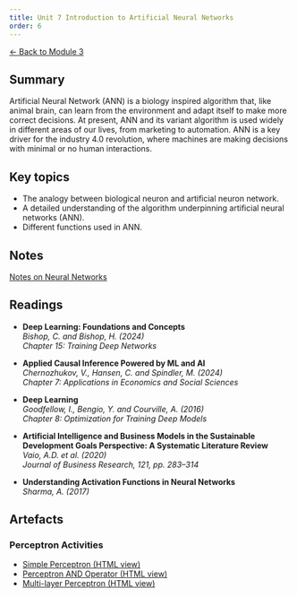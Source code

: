 ```yaml
---
title: Unit 7 Introduction to Artificial Neural Networks
order: 6
---
```


[← Back to Module 3](./)

## Summary
Artificial Neural Network (ANN) is a biology inspired algorithm that, like animal brain, can learn from the environment and adapt itself to make more correct decisions. At present, ANN and its variant algorithm is used widely in different areas of our lives, from marketing to automation. ANN is a key driver for the industry 4.0 revolution, where machines are making decisions with minimal or no human interactions.

## Key topics
- The analogy between biological neuron and artificial neuron network.
- A detailed understanding of the algorithm underpinning artificial neural networks (ANN).
- Different functions used in ANN.

## Notes
[Notes on Neural Networks](../../artefacts/module-3/unit-7-notes-on-neural-networks.md)

## Readings
- **Deep Learning: Foundations and Concepts**  
  *Bishop, C. and Bishop, H. (2024)*  
  *Chapter 15: Training Deep Networks*  

- **Applied Causal Inference Powered by ML and AI**  
  *Chernozhukov, V., Hansen, C. and Spindler, M. (2024)*  
  *Chapter 7: Applications in Economics and Social Sciences*  

- **Deep Learning**  
  *Goodfellow, I., Bengio, Y. and Courville, A. (2016)*  
  *Chapter 8: Optimization for Training Deep Models*  

- **Artificial Intelligence and Business Models in the Sustainable Development Goals Perspective: A Systematic Literature Review**  
  *Vaio, A.D. et al. (2020)*  
  *Journal of Business Research, 121, pp. 283–314*  

- **Understanding Activation Functions in Neural Networks**  
  *Sharma, A. (2017)*  

## Artefacts

### Perceptron Activities
- <a href="../../artefacts/module-3/unit-7-simple-perceptron.html" target="_blank" rel="noopener noreferrer">Simple Perceptron (HTML view)</a>
- <a href="../../artefacts/module-3/unit-7-perceptron-and-operator.html" target="_blank" rel="noopener noreferrer">Perceptron AND Operator (HTML view)</a>
- <a href="../../artefacts/module-3/unit-7-ml-perceptron.html" target="_blank" rel="noopener noreferrer">Multi-layer Perceptron (HTML view)</a>

